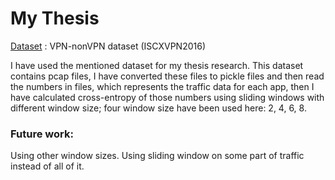 # My Thesis


[Dataset](https://www.unb.ca/cic/datasets/vpn.html) : VPN-nonVPN dataset (ISCXVPN2016) 

I have used the mentioned dataset for my thesis research. This dataset contains pcap files, I have converted these files to pickle files and then read the numbers in files, which represents the traffic data for each app, then I have calculated cross-entropy of those numbers using sliding windows with different window size; four window size have been used here: 2, 4, 6, 8.

### Future work:

Using other window sizes.
Using sliding window on some part of traffic instead of all of it.

